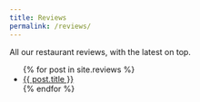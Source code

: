```yaml
---
title: Reviews
permalink: /reviews/
---
```

All our restaurant reviews, with the latest on top.

<ul>
  {% for post in site.reviews %}
    <li><a href="{{ post.url }}">{{ post.title }}</a></li>
  {% endfor %}
</ul>
